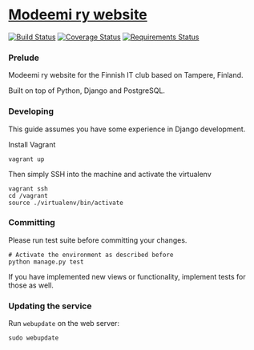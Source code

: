 # [Modeemi ry website](https://www.modeemi.fi)

[![Build Status](https://travis-ci.org/modeemi/intternetvelho.svg?branch=master)](https://travis-ci.org/modeemi/intternetvelho) [![Coverage Status](https://coveralls.io/repos/modeemi/intternetvelho/badge.svg?branch=master)](https://coveralls.io/r/modeemi/intternetvelho?branch=master) [![Requirements Status](https://requires.io/github/modeemi/intternetvelho/requirements.svg?branch=master)](https://requires.io/github/modeemi/intternetvelho/requirements/?branch=master)

### Prelude

Modeemi ry website for the Finnish IT club based on Tampere, Finland.

Built on top of Python, Django and PostgreSQL.

### Developing

This guide assumes you have some experience in Django development.

Install Vagrant

    vagrant up

Then simply SSH into the machine and activate the virtualenv

    vagrant ssh
    cd /vagrant
    source ./virtualenv/bin/activate

### Committing

Please run test suite before committing your changes.

    # Activate the environment as described before
    python manage.py test

If you have implemented new views or functionality, implement tests for those as well.

### Updating the service

Run `webupdate` on the web server: 

    sudo webupdate
